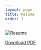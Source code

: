 ```yaml
---
layout: page
title: Resume
order: 1
---
```

![Resume](../public/resume.png)

[Download PDF](../public/resume.pdf)